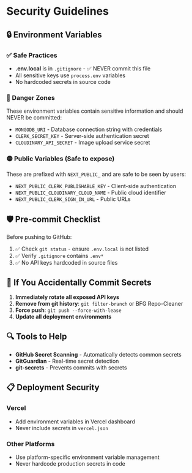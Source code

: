 # Security Guidelines

## 🔒 Environment Variables

### ✅ Safe Practices
- **.env.local** is in `.gitignore` - ✅ NEVER commit this file
- All sensitive keys use `process.env` variables
- No hardcoded secrets in source code

### 🚨 Danger Zones
These environment variables contain sensitive information and should NEVER be committed:

- `MONGODB_URI` - Database connection string with credentials
- `CLERK_SECRET_KEY` - Server-side authentication secret
- `CLOUDINARY_API_SECRET` - Image upload service secret

### 🟡 Public Variables (Safe to expose)
These are prefixed with `NEXT_PUBLIC_` and are safe to be seen by users:

- `NEXT_PUBLIC_CLERK_PUBLISHABLE_KEY` - Client-side authentication
- `NEXT_PUBLIC_CLOUDINARY_CLOUD_NAME` - Public cloud identifier
- `NEXT_PUBLIC_CLERK_SIGN_IN_URL` - Public URLs

## 🛡️ Pre-commit Checklist

Before pushing to GitHub:

1. ✅ Check `git status` - ensure `.env.local` is not listed
2. ✅ Verify `.gitignore` contains `.env*`
3. ✅ No API keys hardcoded in source files

## 🚨 If You Accidentally Commit Secrets

1. **Immediately rotate all exposed API keys**
2. **Remove from git history**: `git filter-branch` or BFG Repo-Cleaner
3. **Force push**: `git push --force-with-lease`
4. **Update all deployment environments**

## 🔍 Tools to Help

- **GitHub Secret Scanning** - Automatically detects common secrets
- **GitGuardian** - Real-time secret detection
- **git-secrets** - Prevents commits with secrets

## 📋 Deployment Security

### Vercel
- Add environment variables in Vercel dashboard
- Never include secrets in `vercel.json`

### Other Platforms
- Use platform-specific environment variable management
- Never hardcode production secrets in code
